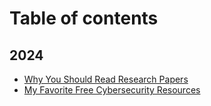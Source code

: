 # Table of contents

## 2024

* [Why You Should Read Research Papers](README.md)
* [My Favorite Free Cybersecurity Resources](2024/my-favorite-free-cybersecurity-resources.md)
